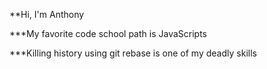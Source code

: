 **Hi, I'm Anthony

***My favorite code school path is JavaScripts

***Killing history using git rebase is one of my deadly skills